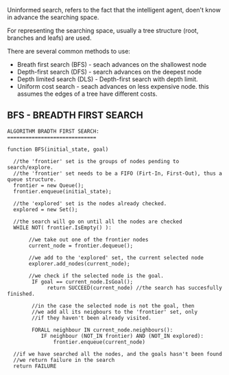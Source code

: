 

Uninformed search, refers to the fact that the intelligent agent, doen't know in advance the searching space. 

For representing the searching space, usually a tree structure (root, branches and leafs) are used.

There are several common methods to use:

- Breath first search (BFS) - seach advances on the shallowest node
- Depth-first search (DFS) - search advances on the deepest node
- Depth limited search (DLS) - Depth-first search with depth limit. 
- Uniform cost search - seach advances on less expensive node. this assumes the edges of a tree have different costs.

## BFS - BREADTH FIRST SEARCH

```
ALGORITHM BRADTH FIRST SEARCH:
=============================

function BFS(initial_state, goal)

  //the 'frontier' set is the groups of nodes pending to search/explore.
  //the 'frontier' set needs to be a FIFO (Firt-In, First-Out), thus a queue structure.
  frontier = new Queue();
  frontier.enqueue(initial_state);
  
  //the 'explored' set is the nodes already checked.
  explored = new Set();
  
  //the search will go on until all the nodes are checked
  WHILE NOT( frontier.IsEmpty() ):
  
       //we take out one of the frontier nodes
       current_node = frontier.dequeue();
       
       //we add to the 'explored' set, the current selected node
       explorer.add_nodes(current_node);
       
       //we check if the selected node is the goal.
        IF goal == current_node.IsGoal();
             return SUCCEED(current_node) //the search has succesfully finished.
             
        //in the case the selected node is not the goal, then
        //we add all its neigbours to the 'frontier' set, only
        //if they haven't been already visited.
        
        FORALL neighbour IN current_node.neighbours():
           IF neighbour (NOT_IN frontier) AND (NOT_IN explored):
               frontier.enqueue(current_node)

  //if we have searched all the nodes, and the goals hasn't been found
  //we return failure in the search
  return FAILURE
```

